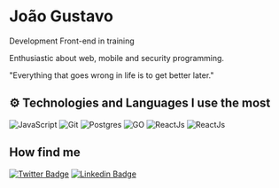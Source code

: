 # João Gustavo

Development Front-end in training

Enthusiastic about web, mobile and security programming.

"Everything that goes wrong in life is to get better later."

## ⚙️ Technologies and Languages I use the most   
![JavaScript](https://img.shields.io/badge/java%20script-%23323330.svg?style=flat-square&logo=javascript&logoColor=%23F7DF1E)
![Git](https://img.shields.io/badge/GIT-E44C30?style=flat-square&logo=git&logoColor=white)
![Postgres](https://img.shields.io/badge/postgres-430098.svg?style=flat-square&logo=postgresql&logoColor=white) 
![GO](https://img.shields.io/badge/golang-%23316192.svg?style=flat-square&logo=go&logoColor=white) 
![ReactJs](https://img.shields.io/badge/react%20js-430098.svg?style=flat-square&logo=react&logoColor=white) 
![ReactJs](https://img.shields.io/badge/ruby-100000.svg?style=flat-square&logo=ruby&logoColor=red) 

## How find me
[![Twitter Badge](https://img.shields.io/badge/-@jgsbispo-6633cc?style=flat-square&labelColor=6633cc&logo=twitter&logoColor=white&link=https://twitter.com/jgsbispo)](https://twitter.com/jgsbispo) 
[![Linkedin Badge](https://img.shields.io/badge/-Joao%20Gustavo%20Bispo-6633cc?style=flat-square&logo=Linkedin&logoColor=white&link=https://www.linkedin.com/in/joaogustavobispo/)](https://www.linkedin.com/in/joaogustavobispo/) 

